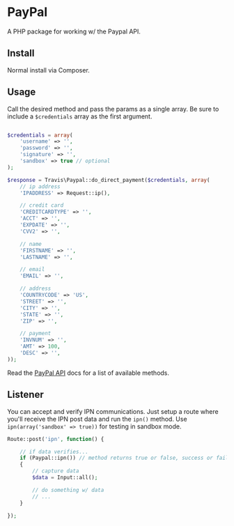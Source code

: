 # PayPal

A PHP package for working w/ the Paypal API.

## Install

Normal install via Composer.

## Usage

Call the desired method and pass the params as a single array.  Be sure to include a ``$credentials`` array as the first argument.

```php

$credentials = array(
    'username' => '',
    'password' => '',
    'signature' => '',
    'sandbox' => true // optional
);

$response = Travis\Paypal::do_direct_payment($credentials, array(
    // ip address
    'IPADDRESS' => Request::ip(),

    // credit card
    'CREDITCARDTYPE' => '',
    'ACCT' => '',
    'EXPDATE' => '',
    'CVV2' => '',

    // name
    'FIRSTNAME' => '',
    'LASTNAME' => '',

    // email
    'EMAIL' => '',

    // address
    'COUNTRYCODE' => 'US',
    'STREET' => '',
    'CITY' => '',
    'STATE' => '',
    'ZIP' => '',

    // payment
    'INVNUM' => '',
    'AMT' => 100,
    'DESC' => '',
));
```

Read the [PayPal API](http://coding.smashingmagazine.com/2011/09/05/getting-started-with-the-paypal-api/) docs for a list of available methods.

## Listener

You can accept and verify IPN communications.  Just setup a route where you'll receive the IPN post data and run the ``ipn()`` method.  Use ``ipn(array('sandbox' => true))`` for testing in sandbox mode.

```php
Route::post('ipn', function() {

    // if data verifies...
    if (Paypal::ipn()) // method returns true or false, success or failure
    {
        // capture data
        $data = Input::all();

        // do something w/ data
        // ...
    }

});
```